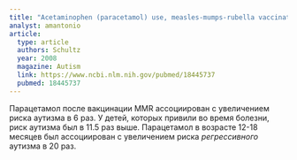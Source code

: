 ```yaml
---
title: "Acetaminophen (paracetamol) use, measles-mumps-rubella vaccination, and autistic disorder: the results of a parent survey"
analyst: amantonio
article:
  type: article
  authors: Schultz
  year: 2008
  magazine: Autism
  link: https://www.ncbi.nlm.nih.gov/pubmed/18445737
  pubmed: 18445737
---
```


Парацетамол после вакцинации MMR ассоциирован с увеличением риска аутизма в 6 раз. У детей, которых привили во время болезни, риск аутизма был в 11.5 раз выше.
Парацетамол в возрасте 12-18 месяцев был ассоциирован с увеличением риска *регрессивного* аутизма в 20 раз.
